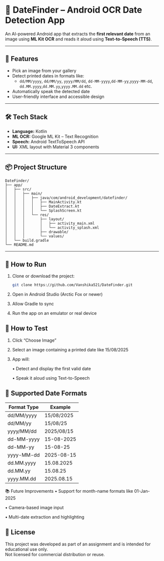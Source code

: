# 📅 DateFinder – Android OCR Date Detection App

An AI-powered Android app that extracts the **first relevant date** from an image using **ML Kit OCR** and reads it aloud using **Text-to-Speech (TTS)**.

---

## 🚀 Features

- Pick an image from your gallery
- Detect printed dates in formats like:
  - `dd/MM/yyyy`, `dd/MM/yy`, `yyyy/MM/dd`, `dd-MM-yyyy`,`dd-MM-yy`,`yyyy-MM-dd`, `dd.MM.yyyy`,`dd.MM.yy`,`yyyy.MM.dd` etc.
- Automatically speak the detected date
- User-friendly interface and accessible design

---

## 🛠 Tech Stack

- **Language:** Kotlin  
- **ML OCR:** Google ML Kit – Text Recognition  
- **Speech:** Android TextToSpeech API  
- **UI:** XML layout with Material 3 components  

---

## 📦 Project Structure

```
DateFinder/
├── app/
│   ├── src/
│   │   ├── main/
│   │   │   ├── java/com/android_development/datefinder/
│   │   │   │   ├── MainActivity.kt
│   │   │   │   ├── DateExtract.kt
│   │   │   │   └── SplashScreen.kt
│   │   │   └── res/
│   │   │       ├── layout/
│   │   │       │   ├── activity_main.xml
│   │   │       │   └── activity_splash.xml
│   │   │       ├── drawable/
│   │   │       └── values/
│   └── build.gradle
└── README.md
```


---

## 📱 How to Run

1. Clone or download the project:
   ```bash
   git clone https://github.com/Vanshika521/DateFinder.git
   
2. Open in Android Studio (Arctic Fox or newer)

3. Allow Gradle to sync

4. Run the app on an emulator or real device
   

## 🧪 How to Test
  1. Click “Choose Image”

  2. Select an image containing a printed date like 15/08/2025

  3. App will:

     • Detect and display the first valid date

     • Speak it aloud using Text-to-Speech

 ## 📄 Supported Date Formats

| Format Type   | Example      |
|---------------|--------------|
| dd/MM/yyyy    | 15/08/2025   |
| dd/MM/yy      | 15/08/25     |
| yyyy/MM/dd    | 2025/08/15   |
| dd-MM-yyyy    | 15-08-2025   |
| dd-MM-yy      | 15-08-25     |
| yyyy-MM-dd    | 2025-08-15   |
| dd.MM.yyyy    | 15.08.2025   |
| dd.MM.yy      | 15.08.25     |
| yyyy.MM.dd    | 2025.08.15   |



📚 Future Improvements
  •  Support for month-name formats like 01-Jan-2025

  •  Camera-based image input

  •  Multi-date extraction and highlighting


## 📃 License

This project was developed as part of an assignment and is intended for educational use only.  
Not licensed for commercial distribution or reuse.


    




